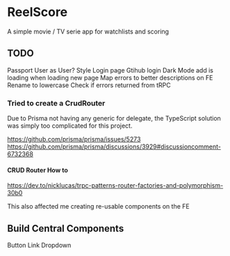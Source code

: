 # ReelScore

A simple movie / TV serie app for watchlists and scoring

## TODO

Passport User as User?
Style Login page
Gtihub login
Dark Mode
add is loading when loading new page
Map errors to better descriptions on FE
Rename to lowercase
Check if errors returned from tRPC

### Tried to create a CrudRouter

Due to Prisma not having any generic for delegate, the TypeScript solution was simply too complicated for this project.

https://github.com/prisma/prisma/issues/5273
https://github.com/prisma/prisma/discussions/3929#discussioncomment-6732368

#### CRUD Router How to

https://dev.to/nicklucas/trpc-patterns-router-factories-and-polymorphism-30b0

This also affected me creating re-usable components on the FE

## Build Central Components

Button
Link
Dropdown
